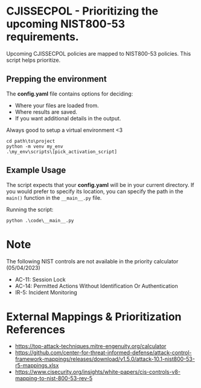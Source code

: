 # CJISSECPOL - Prioritizing the upcoming NIST800-53 requirements.
Upcoming CJISSECPOL policies are mapped to NIST800-53 policies. This script helps prioritize. 

## Prepping the environment
The **config.yaml** file contains options for deciding:
- Where your files are loaded from.
- Where results are saved.
- If you want additional details in the output. 

Always good to setup a virtual environment <3
```
cd path\to\project
python -m venv my_env
.\my_env\scripts\[pick_activation_script]
```

## Example Usage
The script expects that your **config.yaml** will be in your current directory.
If you would prefer to specify its location, you can specify the path in the `main()` function in the `__main__.py` file.

Running the script:
```
python .\code\__main__.py
```

# Note 
The following NIST controls are not available in the priority calculator (05/04/2023)
- AC-11: Session Lock
- AC-14: Permitted Actions Without Identification Or Authentication
- IR-5: Incident Monitoring

# External Mappings & Prioritization References
- https://top-attack-techniques.mitre-engenuity.org/calculator
- https://github.com/center-for-threat-informed-defense/attack-control-framework-mappings/releases/download/v1.5.0/attack-10.1-nist800-53-r5-mappings.xlsx
- https://www.cisecurity.org/insights/white-papers/cis-controls-v8-mapping-to-nist-800-53-rev-5
